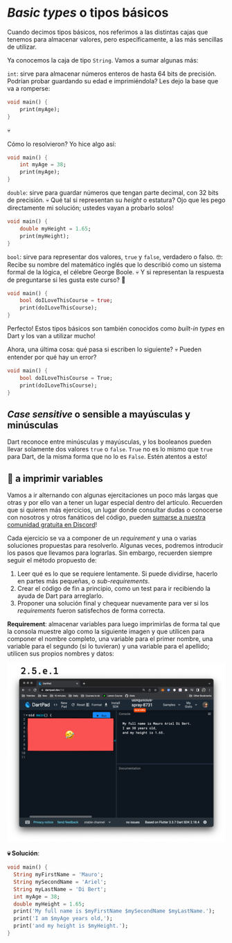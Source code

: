 # _Basic types_ o tipos básicos

Cuando decimos tipos básicos, nos referimos a las distintas cajas que tenemos para almacenar valores, pero específicamente, a las más sencillas de utilizar.

Ya conocemos la caja de tipo `String`. Vamos a sumar algunas más:

`int`: sirve para almacenar números enteros de hasta 64 bits de precisión. Podrían probar guardando su edad e imprimiéndola? Les dejo la base que va a romperse:

```dart
void main() {
    print(myAge);
}
```

💀

Cómo lo resolvieron? Yo hice algo así:

```dart
void main() {
    int myAge = 38;
    print(myAge);
}
```

`double`: sirve para guardar números que tengan parte decimal, con 32 bits de precisión. 💀 Qué tal si representan su _height_ o estatura? Ojo que les pego directamente mi solución; ustedes vayan a probarlo solos!

```dart
void main() {
    double myHeight = 1.65;
    print(myHeight);
}
```

`bool`: sirve para representar dos valores, `true` y `false`, verdadero o falso. 🤓: Recibe su nombre del matemático inglés que lo describió como un sistema formal de la lógica, el célebre George Boole. 💀 Y si representan la respuesta de preguntarse si les gusta este curso? 🤣

```dart
void main() {
    bool doILoveThisCourse = true;
    print(doILoveThisCourse);
}
```

Perfecto! Estos tipos básicos son también conocidos como _built-in types_ en Dart y los van a utilizar mucho!

Ahora, una última cosa: qué pasa si escriben lo siguiente? 💀 Pueden entender por qué hay un error?

```dart
void main() {
    bool doILoveThisCourse = True;
    print(doILoveThisCourse);
}
```

## _Case sensitive_ o sensible a mayúsculas y minúsculas

Dart reconoce entre minúsculas y mayúsculas, y los booleanos pueden llevar solamente dos valores `true` o `false`. `True` no es lo mismo que `true` para Dart, de la misma forma que no lo es `False`. Estén atentos a esto!

## 💪 a imprimir variables

Vamos a ir alternando con algunas ejercitaciones un poco más largas que otras y por ello van a tener un lugar especial dentro del artículo. Recuerden que si quieren más ejercicios, un lugar donde consultar dudas o conocerse con nosotros y otros fanáticos del código, pueden [sumarse a nuestra comunidad gratuita en Discord]()!

Cada ejercicio se va a componer de un _requirement_ y una o varias soluciones propuestas para resolverlo. Algunas veces, podremos introducir los pasos que llevamos para lograrlas. Sin embargo, recuerden siempre seguir el método propuesto de:

1. Leer qué es lo que se requiere lentamente. Si puede dividirse, hacerlo en partes más pequeñas, o _sub-requirements_.
2. Crear el código de fin a principio, como un test para ir recibiendo la ayuda de Dart para arreglarlo.
3. Proponer una solución final y chequear nuevamente para ver si los _requirements_ fueron satisfechos de forma correcta.

__Requirement__: almacenar variables para luego imprimirlas de forma tal que la consola muestre algo como la siguiente imagen y que utilicen para componer el nombre completo, una variable para el primer nombre, una variable para el segundo (si lo tuvieran) y una variable para el apellido; utilicen sus propios nombres y datos:

![Consola debería mostrar algo así](2.5.e.1_a_imprimir_variables.png)

__💀 Solución__:

```dart
void main() {
  String myFirstName = 'Mauro';
  String mySecondName = 'Ariel';
  String myLastName = 'Di Bert';
  int myAge = 38;
  double myHeight = 1.65;
  print('My full name is $myFirstName $mySecondName $myLastName.');
  print('I am $myAge years old,');
  print('and my height is $myHeight.');
}
```
